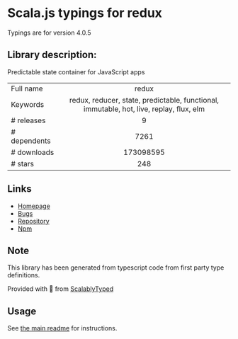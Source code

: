 
# Scala.js typings for redux

Typings are for version 4.0.5

## Library description:
Predictable state container for JavaScript apps

|                    |                 |
| ------------------ | :-------------: |
| Full name          | redux |
| Keywords           | redux, reducer, state, predictable, functional, immutable, hot, live, replay, flux, elm |
| # releases         | 9 |
| # dependents       | 7261 |
| # downloads        | 173098595 |
| # stars            | 248 |

## Links
- [Homepage](http://redux.js.org)
- [Bugs](https://github.com/reduxjs/redux/issues)
- [Repository](https://github.com/reduxjs/redux)
- [Npm](https://www.npmjs.com/package/redux)
    


## Note
This library has been generated from typescript code from first party type definitions.

Provided with :purple_heart: from [ScalablyTyped](https://github.com/oyvindberg/ScalablyTyped)

## Usage
See [the main readme](../../readme.md) for instructions.



